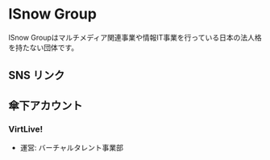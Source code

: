 # ISnow Group
ISnow Groupはマルチメディア関連事業や情報IT事業を行っている日本の法人格を持たない団体です。

## SNS リンク
## 傘下アカウント
### VirtLive!
- 運営: バーチャルタレント事業部
